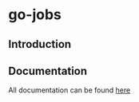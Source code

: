 # go-jobs

## Introduction

## Documentation

All documentation can be found [here](./docs/README.md)